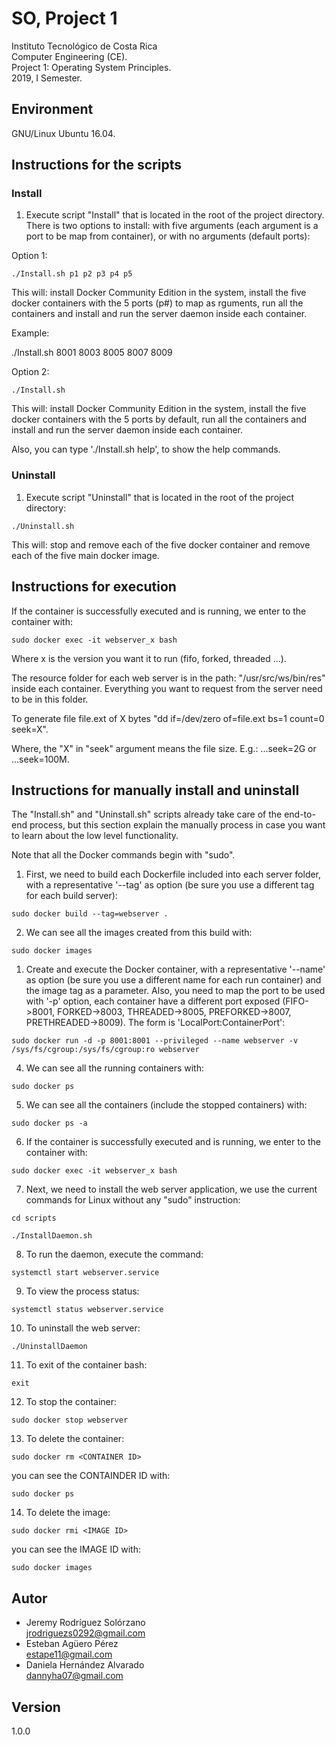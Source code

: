# SO, Project 1
Instituto Tecnológico de Costa Rica  
Computer Engineering (CE).  
Project 1: Operating System Principles.  
2019, I Semester.    

## Environment
GNU/Linux Ubuntu 16.04.

## Instructions for the scripts
### Install
1. Execute script "Install" that is located in the root of the project directory. There is two options to install: with five arguments (each argument is a port to be map from container), or with no arguments (default ports):

Option 1:

```
./Install.sh p1 p2 p3 p4 p5
```
This will: install Docker Community Edition in the system, install the five docker containers with the 5 ports (p#) to map as rguments, run all the containers and install and run the server daemon inside each container.

Example:

./Install.sh 8001 8003 8005 8007 8009

Option 2:

```
./Install.sh
```

This will: install Docker Community Edition in the system, install the five docker containers with the 5 ports by default, run all the containers and install and run the server daemon inside each container.

Also, you can type './Install.sh help', to show the help commands.
### Uninstall
1. Execute script "Uninstall" that is located in the root of the project directory:
```
./Uninstall.sh
```
This will: stop and remove each of the five docker container and remove each of the five main docker image.
##  Instructions for execution
If the container is successfully executed and is running, we enter to the container with:
```
sudo docker exec -it webserver_x bash
```
Where x is the version you want it to run (fifo, forked, threaded ...).

The resource folder for each web server is in the path: "/usr/src/ws/bin/res" inside each container. Everything you want to request from the server need to be in this folder.

To generate file file.ext of X bytes "dd if=/dev/zero of=file.ext bs=1 count=0 seek=X".

Where, the "X" in "seek" argument means the file size. E.g.: ...seek=2G or ...seek=100M.

## Instructions for manually install and uninstall
The "Install.sh" and "Uninstall.sh" scripts already take care of the end-to-end process, but this section explain the manually process in case you want to learn about the low level functionality.

Note that all the Docker commands begin with "sudo".  

1. First, we need to build each Dockerfile included into each server folder, with a representative '--tag' as option (be sure you use a different tag for each build server):
```
sudo docker build --tag=webserver .
```
2. We can see all the images created from this build with:
```
sudo docker images
```
1. Create and execute the Docker container, with a representative '--name' as option (be sure you use a different name for each run container) and the image tag as a parameter. Also, you need to map the port to be used with '-p' option, each container have a different port exposed (FIFO->8001, FORKED->8003, THREADED->8005, PREFORKED->8007, PRETHREADED->8009). The form is 'LocalPort:ContainerPort':
```
sudo docker run -d -p 8001:8001 --privileged --name webserver -v /sys/fs/cgroup:/sys/fs/cgroup:ro webserver
```
4. We can see all the running containers with:
```
sudo docker ps
```
5. We can see all the containers (include the stopped containers) with:
```
sudo docker ps -a
```
6. If the container is successfully executed and is running, we enter to the container with:
```
sudo docker exec -it webserver_x bash
```
7. Next, we need to install the web server application, we use the current commands for Linux without any "sudo" instruction:
```
cd scripts
```
```
./InstallDaemon.sh
```
8. To run the daemon, execute the command:
```
systemctl start webserver.service
```
9. To view the process status:
```
systemctl status webserver.service
```
10. To uninstall the web server:
```
./UninstallDaemon
```
11. To exit of the container bash:
```
exit
```
12. To stop the container:
```
sudo docker stop webserver
```
13. To delete the container:
```
sudo docker rm <CONTAINER ID>
```
you can see the CONTAINDER ID with:
```
sudo docker ps
```
14. To delete the image:
```
sudo docker rmi <IMAGE ID>
```
you can see the IMAGE ID with:
```
sudo docker images
```

## Autor
* Jeremy Rodríguez Solórzano  
jrodriguezs0292@gmail.com
* Esteban Agüero Pérez  
estape11@gmail.com
* Daniela Hernández Alvarado  
dannyha07@gmail.com

## Version
1.0.0